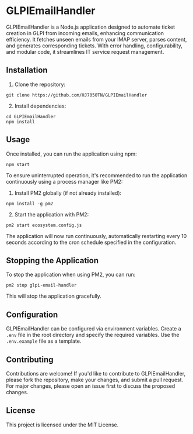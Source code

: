 # GLPIEmailHandler

GLPIEmailHandler is a Node.js application designed to automate ticket creation in GLPI from incoming emails, enhancing communication efficiency. It fetches unseen emails from your IMAP server, parses content, and generates corresponding tickets. With error handling, configurability, and modular code, it streamlines IT service request management.

## Installation

1. Clone the repository:

```
git clone https://github.com/HJ7050TN/GLPIEmailHandler
```

2. Install dependencies:

```
cd GLPIEmailHandler
npm install
```

## Usage

Once installed, you can run the application using npm:

```
npm start
```

To ensure uninterrupted operation, it's recommended to run the application continuously using a process manager like PM2:

1. Install PM2 globally (if not already installed):

```
npm install -g pm2
```

2. Start the application with PM2:

```
pm2 start ecosystem.config.js
```

The application will now run continuously, automatically restarting every 10 seconds according to the cron schedule specified in the configuration.

## Stopping the Application

To stop the application when using PM2, you can run:

```
pm2 stop glpi-email-handler
```

This will stop the application gracefully.

## Configuration

GLPIEmailHandler can be configured via environment variables. Create a `.env` file in the root directory and specify the required variables. Use the `.env.example` file as a template.

## Contributing

Contributions are welcome! If you'd like to contribute to GLPIEmailHandler, please fork the repository, make your changes, and submit a pull request. For major changes, please open an issue first to discuss the proposed changes.

## License

This project is licensed under the MIT License.

